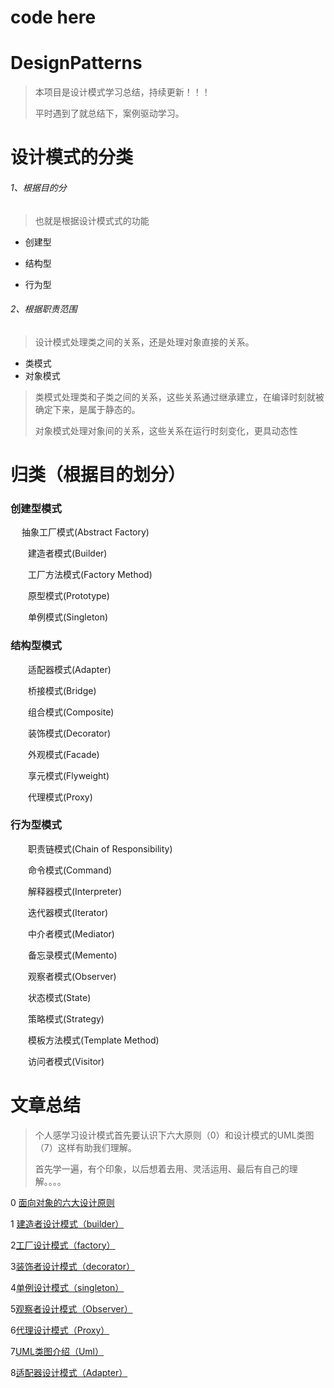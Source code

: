 # code here

# DesignPatterns

>本项目是设计模式学习总结，持续更新！！！
>
>平时遇到了就总结下，案例驱动学习。

# 设计模式的分类

###### 1、根据目的分

>也就是根据设计模式式的功能

- 创建型

- 结构型

- 行为型

###### 2、根据职责范围

>设计模式处理类之间的关系，还是处理对象直接的关系。

- 类模式 
- 对象模式

>类模式处理类和子类之间的关系，这些关系通过继承建立，在编译时刻就被确定下来，是属于静态的。
>
>对象模式处理对象间的关系，这些关系在运行时刻变化，更具动态性

# 归类（根据目的划分）

### 创建型模式

　  抽象工厂模式(Abstract Factory)
   
　　建造者模式(Builder)
  
　　工厂方法模式(Factory Method)
  
　　原型模式(Prototype)
  
　　单例模式(Singleton) 
  
 ### 结构型模式
 
　　适配器模式(Adapter)
  
　　桥接模式(Bridge)
  
　　组合模式(Composite)
  
　　装饰模式(Decorator)
  
　　外观模式(Facade)
  
　　享元模式(Flyweight)
  
　　代理模式(Proxy)
  
### 行为型模式

　　职责链模式(Chain of Responsibility)
  
　　命令模式(Command)
  
　　解释器模式(Interpreter)
  
　　迭代器模式(Iterator)
  
　　中介者模式(Mediator)
  
　　备忘录模式(Memento)
  
　　观察者模式(Observer)
  
　　状态模式(State)
  
　　策略模式(Strategy)
  
　　模板方法模式(Template Method)
  
　　访问者模式(Visitor)
  
# 文章总结 

>个人感学习设计模式首先要认识下六大原则（0）和设计模式的UML类图（7）这样有助我们理解。
>
>首先学一遍，有个印象，以后想着去用、灵活运用、最后有自己的理解。。。。
  
0 [面向对象的六大设计原则](https://blog.csdn.net/qq_38350635/article/details/88541282)

1 [建造者设计模式（builder）](https://blog.csdn.net/qq_38350635/article/details/88094656)

2[工厂设计模式（factory）](https://blog.csdn.net/qq_38350635/article/details/88594159)

3[装饰者设计模式（decorator）](https://blog.csdn.net/qq_38350635/article/details/89075079)

4[单例设计模式（singleton）](https://blog.csdn.net/qq_38350635/article/details/89109802)

5[观察者设计模式（Observer）](https://blog.csdn.net/qq_38350635/article/details/89195121)

6[代理设计模式（Proxy）](https://blog.csdn.net/qq_38350635/article/details/89302130)

7[UML类图介绍（Uml）](https://blog.csdn.net/qq_38350635/article/details/89421846)

8[适配器设计模式（Adapter）](https://blog.csdn.net/qq_38350635/article/details/89478771)
